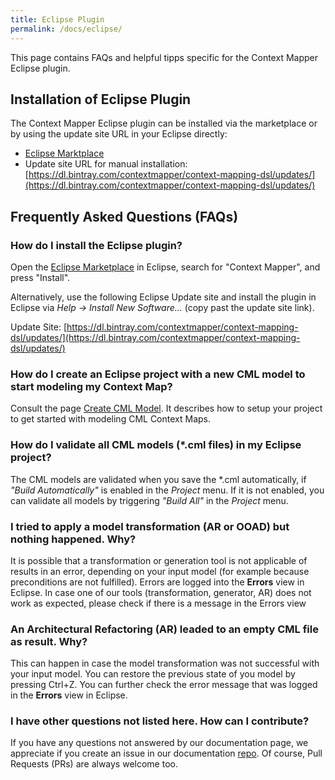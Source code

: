 ```yaml
---
title: Eclipse Plugin
permalink: /docs/eclipse/
---
```


This page contains FAQs and helpful tipps specific for the Context Mapper Eclipse plugin.

## Installation of Eclipse Plugin

The Context Mapper Eclipse plugin can be installed via the marketplace or by using the update site URL in your Eclipse directly:

 * [Eclipse Marktplace](https://marketplace.eclipse.org/content/context-mapper)
 * Update site URL for manual installation: [https://dl.bintray.com/contextmapper/context-mapping-dsl/updates/](https://dl.bintray.com/contextmapper/context-mapping-dsl/updates/)

## Frequently Asked Questions (FAQs)

### How do I install the Eclipse plugin?
Open the [Eclipse Marketplace](https://marketplace.eclipse.org/content/context-mapper) in Eclipse, search for "Context Mapper", and press "Install".

Alternatively, use the following Eclipse Update site and install the plugin in Eclipse via *Help -> Install New Software...* (copy past the update site link).

Update Site: [https://dl.bintray.com/contextmapper/context-mapping-dsl/updates/](https://dl.bintray.com/contextmapper/context-mapping-dsl/updates/)

### How do I create an Eclipse project with a new CML model to start modeling my Context Map?
Consult the page [Create CML Model](/docs/getting-started-create-project/). It describes how to setup your project to get started with modeling CML Context Maps.

### How do I validate all CML models (*.cml files) in my Eclipse project?
The CML models are validated when you save the *.cml automatically, if _"Build Automatically"_ is enabled in the _Project_ menu.
If it is not enabled, you can validate all models by triggering _"Build All"_ in the _Project_ menu.

### I tried to apply a model transformation (AR or OOAD) but nothing happened. Why?
It is possible that a transformation or generation tool is not applicable of results in an error, depending on your input model (for example because preconditions are not fulfilled).
Errors are logged into the **Errors** view in Eclipse. In case one of our tools (transformation, generator, AR) does not work as expected, please check if there is a message in the Errors view

### An Architectural Refactoring (AR) leaded to an empty CML file as result. Why?
This can happen in case the model transformation was not successful with your input model. You can restore the previous state of you model by pressing Ctrl+Z. You can further check the error message that was logged in the **Errors** view in Eclipse.

### I have other questions not listed here. How can I contribute?
If you have any questions not answered by our documentation page, we appreciate if you create an issue in our documentation [repo](https://github.com/ContextMapper/contextmapper.github.io/issues). Of course, Pull Requests (PRs) are always welcome too.
